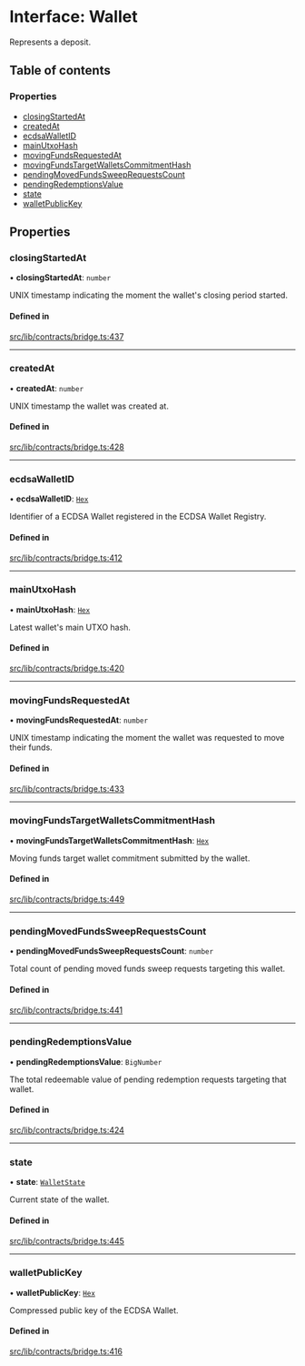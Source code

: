 # Interface: Wallet

Represents a deposit.

## Table of contents

### Properties

- [closingStartedAt](Wallet.md#closingstartedat)
- [createdAt](Wallet.md#createdat)
- [ecdsaWalletID](Wallet.md#ecdsawalletid)
- [mainUtxoHash](Wallet.md#mainutxohash)
- [movingFundsRequestedAt](Wallet.md#movingfundsrequestedat)
- [movingFundsTargetWalletsCommitmentHash](Wallet.md#movingfundstargetwalletscommitmenthash)
- [pendingMovedFundsSweepRequestsCount](Wallet.md#pendingmovedfundssweeprequestscount)
- [pendingRedemptionsValue](Wallet.md#pendingredemptionsvalue)
- [state](Wallet.md#state)
- [walletPublicKey](Wallet.md#walletpublickey)

## Properties

### closingStartedAt

• **closingStartedAt**: `number`

UNIX timestamp indicating the moment the wallet's closing period started.

#### Defined in

[src/lib/contracts/bridge.ts:437](https://github.com/keep-network/tbtc-v2/blob/main/typescript/src/lib/contracts/bridge.ts#L437)

___

### createdAt

• **createdAt**: `number`

UNIX timestamp the wallet was created at.

#### Defined in

[src/lib/contracts/bridge.ts:428](https://github.com/keep-network/tbtc-v2/blob/main/typescript/src/lib/contracts/bridge.ts#L428)

___

### ecdsaWalletID

• **ecdsaWalletID**: [`Hex`](../classes/Hex.md)

Identifier of a ECDSA Wallet registered in the ECDSA Wallet Registry.

#### Defined in

[src/lib/contracts/bridge.ts:412](https://github.com/keep-network/tbtc-v2/blob/main/typescript/src/lib/contracts/bridge.ts#L412)

___

### mainUtxoHash

• **mainUtxoHash**: [`Hex`](../classes/Hex.md)

Latest wallet's main UTXO hash.

#### Defined in

[src/lib/contracts/bridge.ts:420](https://github.com/keep-network/tbtc-v2/blob/main/typescript/src/lib/contracts/bridge.ts#L420)

___

### movingFundsRequestedAt

• **movingFundsRequestedAt**: `number`

UNIX timestamp indicating the moment the wallet was requested to move their
funds.

#### Defined in

[src/lib/contracts/bridge.ts:433](https://github.com/keep-network/tbtc-v2/blob/main/typescript/src/lib/contracts/bridge.ts#L433)

___

### movingFundsTargetWalletsCommitmentHash

• **movingFundsTargetWalletsCommitmentHash**: [`Hex`](../classes/Hex.md)

Moving funds target wallet commitment submitted by the wallet.

#### Defined in

[src/lib/contracts/bridge.ts:449](https://github.com/keep-network/tbtc-v2/blob/main/typescript/src/lib/contracts/bridge.ts#L449)

___

### pendingMovedFundsSweepRequestsCount

• **pendingMovedFundsSweepRequestsCount**: `number`

Total count of pending moved funds sweep requests targeting this wallet.

#### Defined in

[src/lib/contracts/bridge.ts:441](https://github.com/keep-network/tbtc-v2/blob/main/typescript/src/lib/contracts/bridge.ts#L441)

___

### pendingRedemptionsValue

• **pendingRedemptionsValue**: `BigNumber`

The total redeemable value of pending redemption requests targeting that wallet.

#### Defined in

[src/lib/contracts/bridge.ts:424](https://github.com/keep-network/tbtc-v2/blob/main/typescript/src/lib/contracts/bridge.ts#L424)

___

### state

• **state**: [`WalletState`](../enums/WalletState-1.md)

Current state of the wallet.

#### Defined in

[src/lib/contracts/bridge.ts:445](https://github.com/keep-network/tbtc-v2/blob/main/typescript/src/lib/contracts/bridge.ts#L445)

___

### walletPublicKey

• **walletPublicKey**: [`Hex`](../classes/Hex.md)

Compressed public key of the ECDSA Wallet.

#### Defined in

[src/lib/contracts/bridge.ts:416](https://github.com/keep-network/tbtc-v2/blob/main/typescript/src/lib/contracts/bridge.ts#L416)
